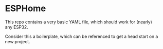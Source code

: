 # ESPHome

This repo contains a very basic YAML file, which should work for (nearly) any ESP32.

Consider this a boilerplate, which can be referenced to get a head start on a new project.
